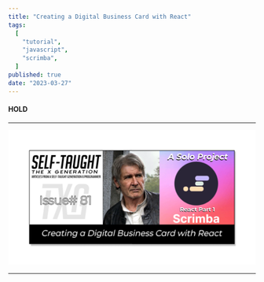 ```yaml
---
title: "Creating a Digital Business Card with React"
tags:
  [
    "tutorial",
    "javascript",
    "scrimba",
  ]
published: true
date: "2023-03-27"
---
```


#### HOLD

---

![TN-TXG-81](img/03-27-23/TN-TXG-81.png)

---